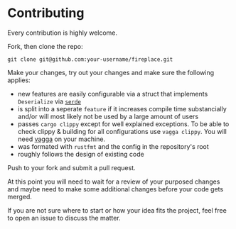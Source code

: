 # Contributing

Every contribution is highly welcome.

Fork, then clone the repo:

```
git clone git@github.com:your-username/fireplace.git
```

Make your changes, try out your changes and make sure the following applies:

- new features are easily configurable via a struct that implements `Deserialize` via [`serde`](https://serde.rs/)
- is split into a seperate `feature` if it increases compile time substancially and/or will most likely not be used by a large amount of users
- passes `cargo clippy` except for well explained exceptions. To be able to check clippy & building for all configurations use `vagga clippy`. You will need [vagga](https://github.com/tailhook/vagga) on your machine.
- was formated with `rustfmt` and the config in the repository's root
- roughly follows the design of existing code

Push to your fork and submit a pull request.

At this point you will need to wait for a review of your purposed changes and
maybe need to make some additional changes before your code gets merged.

If you are not sure where to start or how your idea fits the project, feel free
to open an issue to discuss the matter.
